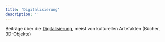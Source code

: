 ```yaml
---
title: 'Digitalisierung'
description: ''
---
```


Beiträge über die [Digitalisierung](https://de.wikipedia.org/wiki/Digitalisierung), meist von kulturellen Artefakten (Bücher, 3D-Objekte)
